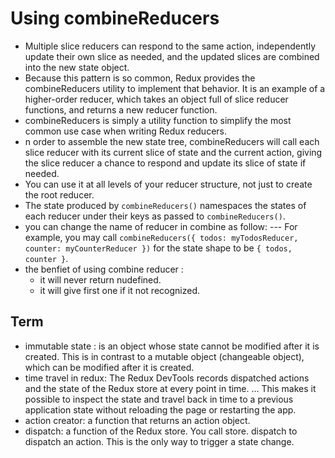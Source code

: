 # Using combineReducers

*  Multiple slice reducers can respond to the same action, independently update their own slice as needed, and the updated slices are combined into the new state object.
* Because this pattern is so common, Redux provides the combineReducers utility to implement that behavior. It is an example of a higher-order reducer, which takes an object full of slice reducer functions, and returns a new reducer function.
*  combineReducers is simply a utility function to simplify the most common use case when writing Redux reducers.
* n order to assemble the new state tree, combineReducers will call each slice reducer with its current slice of state and the current action, giving the slice reducer a chance to respond and update its slice of state if needed.
* You can use it at all levels of your reducer structure, not just to create the root reducer.
* The state produced by `combineReducers()` namespaces the states of each reducer under their keys as passed to `combineReducers()`.
* you can change the name of reducer in combine as follow:
  --- For example, you may call `combineReducers({ todos: myTodosReducer, counter: myCounterReducer })` for the state shape to be `{ todos, counter }`.
* the benfiet of using combine reducer : 
   - it will never return nudefined.
   - it will give first one if it not recognized.  




## Term	
- immutable state :	is an object whose state cannot be modified after it is created. This is in contrast to a mutable object (changeable object), which can be modified after it is created.
- time travel in redux: The Redux DevTools records dispatched actions and the state of the Redux store at every point in time. ... This makes it possible to inspect the state and travel back in time to a previous application state without reloading the page or restarting the app.
- action creator: a function that returns an action object.
- dispatch: a function of the Redux store. You call store. dispatch to dispatch an action. This is the only way to trigger a state change.

